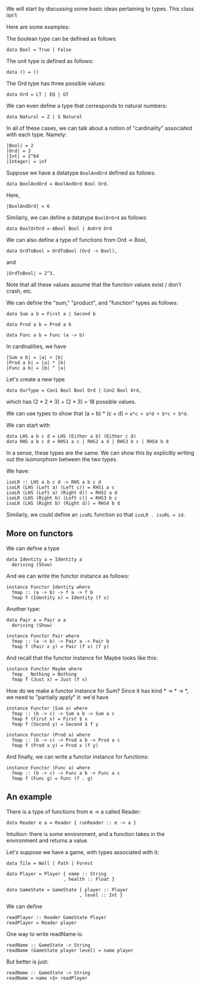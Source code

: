 We will start by discussing some basic ideas pertaining to types.  This class isn't

Here are some examples:

The boolean type can be defined as follows:

`data Bool = True | False`

The unit type is defined as follows:

`data () = ()`

The Ord type has three possible values:

`data Ord = LT | EQ | GT`

We can even define a type that corresponds to natural numbers:

`data Natural = Z | S Natural`

In all of these cases, we can talk about a notion of "cardinality" associated with each type.  Namely:

```
|Bool| = 2
|Ord| = 3
|Int| = 2^64
|Integer| = inf
```

Suppose we have a datatype `BoolAndOrd` defined as follows:
```
data BoolAndOrd = BoolAndOrd Bool Ord.
```
Here,
```
|BoolAndOrd| = 6
```

Similarly, we can define a datatype `BoolOrOrd` as follows:
```
data BoolOrOrd = ABool Bool | AnOrd Ord
```

We can also define a type of functions from Ord -> Bool,
```
data OrdToBool = OrdToBool (Ord -> Bool),
```
and
```
|OrdToBool| = 2^3.
```

Note that all these values assume that the function values exist / don't crash, etc.

We can define the "sum," "product", and "function" types as follows:

```
data Sum a b = First a | Second b

data Prod a b = Prod a b

data Func a b = Func (a -> b)
```

In cardinalities, we have
```
|Sum a b| = |a| + |b|
|Prod a b| = |a| * |b|
|Func a b| = |b| ^ |a|
```

Let's create a new type
```
data OurType = Con1 Bool Bool Ord | Con2 Bool Ord,
```
which has (2 * 2 * 3) + (2 * 3) = 18 possible values.

We can use types to show that (a + b) * (c + d) = `a*c + a*d + b*c + b*d`.

We can start with

```
data LHS a b c d = LHS (Either a b) (Either c d)
data RHS a b c d = RHS1 a c | RHS2 a d | RHS3 b c | RHS4 b d
```

In a sense, these types are the same.  We can show this by explicitly writing out the isomorphism between the two types.

We have:
```
isoLR :: LHS a b c d -> RHS a b c d
isoLR (LHS (Left a) (Left c)) = RHS1 a c
isoLR (LHS (Left a) (Right d)) = RHS2 a d
isoLR (LHS (Right b) (Left c)) = RHS3 b c
isoLR (LHS (Right b) (Right d)) = RHS4 b d
```

Similarly, we could define an `isoRL` function so that `isoLR . isoRL = id`.

## More on functors

We can define a type 
```
data Identity a = Identity a
  deriving (Show)
```

And we can write the functor instance as follows:
```
instance Functor Identity where
  fmap :: (a -> b) -> f a -> f b
  fmap f (Identity x) = Identity (f x)
```

Another type:
```
data Pair a = Pair a a
  deriving (Show)
```

```
instance Functor Pair where
  fmap :: (a -> b) -> Pair a -> Pair b
  fmap f (Pair x y) = Pair (f x) (f y)
```

And recall that the functor instance for Maybe looks like this:

```
instance Functor Maybe where
  fmap _ Nothing = Nothing
  fmap f (Just x) = Just (f x)
```

How do we make a functor instance for Sum?  Since it has kind * -> * -> *, we need to "partially apply" it: we'd have

```
instance Functor (Sum a) where
  fmap :: (b -> c) -> Sum a b -> Sum a c
  fmap f (First x) = First $ x
  fmap f (Second y) = Second $ f y
```

```
instance Functor (Prod a) where
  fmap :: (b -> c) -> Prod a b -> Prod a c
  fmap f (Prod x y) = Prod x (f y)
```

And finally, we can write a functor instance for functions:
```
instance Functor (Func a) where
  fmap :: (b -> c) -> Func a b -> Func a c
  fmap f (Func g) = Func (f . g)
```

## An example

There is a type of functions from e -> a called Reader:

```
data Reader e a = Reader { runReader :: e -> a }
```

Intuition: there is some environment, and a function takes in the environment and returns a value.

Let's suppose we have a game, with types associated with it:

```
data Tile = Wall | Path | Forest

data Player = Player { name :: String
                     , health :: Float }

data GameState = GameState { player :: Player
                           , level :: Int }
```

We can define

```
readPlayer :: Reader GameState Player
readPlayer = Reader player
```

One way to write readName is:
```
readName :: GameState -> String
readName (GameState player level) = name player
```

But better is just:
```
readName :: GameState -> String
readName = name <$> readPlayer
```
